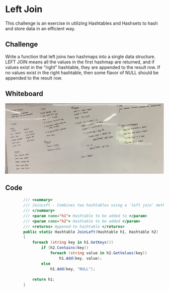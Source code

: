 # Left Join

This challenge is an exercise in utilizing Hashtables and Hashsets to hash and
store data in an efficient way.

## Challenge

Write a function that left joins two hashmaps into a single data structure.
LEFT JOIN means all the values in the first hashmap are returned, and if values 
exist in the “right” hashtable, they are appended to the result row. If no values exist 
in the right hashtable, then some flavor of NULL should be appended to the result row.


## Whiteboard

![Join_Left](../../assets/LeftJoin.jpg)

## Code
```C#
        /// <summary>
        /// JoinLeft - Combines two hashtables using a 'left join' method.
        /// </summary>
        /// <param name="h1"> Hashtable to be added to </param>
        /// <param name="h2"> Hashtable to be added </param>
        /// <returns> Appened-to hashtable </returns>
        public static Hashtable JoinLeft(Hashtable h1, Hashtable h2)
        {
            foreach (string key in h1.GetKeys())
                if (h2.Contains(key))
                    foreach (string value in h2.GetValues(key))
                        h1.Add(key, value);
                else
                    h1.Add(key, "NULL");

            return h1;
        }
```
